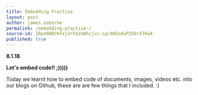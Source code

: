 ```yaml
---
title: Embedding Practise 
layout: post
author: james.osborne
permalink: /embedding-practise-/
source-id: 1Rye6WQrKFej3rhdzmAhcjvc-sgc8A5oduPZXbrX7Ha4
published: true
---
```

**8.1.18**

**Let's embed code!! ;)))))**

Today we learnt how to embed code of documents, images, videos etc. into our blogs on Github, these are are few things that I included. :)

